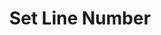 ---
tag: m0110
codes:
- M110
title: Set Line Number
long: Hosts can use `M110` to set the current line number in a print job. Each line
  number sent by a host must be one higher than the previous line number, or the firmware
  will ignore the line and send an error requesting a resend of the missing line.
  This is one technique Marlin uses to keep in sync with hosts.
notes:
- 'All these are valid: `N100 M110`, `M110 N100`, `N101 M110 N100`.'
parameters:
- tag: N
  optional: false
  description: Line number
  values:
  - tag: line
    type: int
example: 
examples: 
---